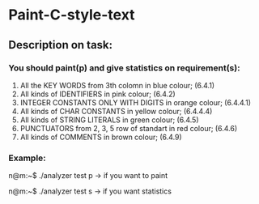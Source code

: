 # Paint-C-style-text

## Description on task:

### You should paint(p) and give statistics on requirement(s):

1. All the KEY WORDS from 3th colomn in blue colour; (6.4.1)
2. All kinds of IDENTIFIERS in pink colour; (6.4.2)
3. INTEGER CONSTANTS ONLY WITH DIGITS in orange colour; (6.4.4.1)
4. All kinds of CHAR CONSTANTS in yellow colour; (6.4.4.4)
5. All kinds of STRING LITERALS in green colour; (6.4.5)
6. PUNCTUATORS from 2, 3, 5 row of standart in red colour; (6.4.6)
7. All kinds of COMMENTS in brown colour; (6.4.9)

### Example:

n@m:~$ ./analyzer test p   -> if you want to paint

n@m:~$ ./analyzer test s   -> if you want statistics
